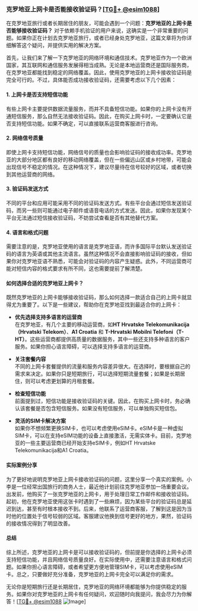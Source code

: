 ### 克罗地亚上网卡是否能接收验证码？[[TG💪+ @esim1088](https://t.me/s/esim1088)]

在克罗地亚旅行或者长期居住的朋友，可能会遇到一个问题：**克罗地亚的上网卡是否能够接收验证码？** 对于依赖手机验证的用户来说，这确实是一个非常重要的问题。如果你正在计划去克罗地亚旅行，或者已经身处克罗地亚，这篇文章将为你详细解答这个疑问，并提供实用的解决方案。

首先，让我们来了解一下克罗地亚的网络环境和通信技术。克罗地亚作为一个欧洲国家，其互联网和通信服务发展得相当成熟。无论是本地运营商还是国际服务商，在克罗地亚都能找到稳定的网络覆盖。因此，使用克罗地亚的上网卡接收验证码是完全可行的。不过，具体能否成功接收验证码，还需要考虑以下几个因素：

#### 1. 上网卡是否支持短信功能

有些上网卡主要提供数据流量服务，而并不具备短信功能。如果你的上网卡没有开通短信服务，那么自然无法接收验证码。因此，在购买上网卡时，一定要确认它是否支持短信功能。如果不确定，可以直接联系运营商客服进行咨询。

#### 2. 网络信号质量

即使上网卡支持短信功能，网络信号的质量也会影响验证码的接收成功率。克罗地亚的大部分地区都有良好的移动网络覆盖，但在一些偏远山区或乡村地带，可能会出现信号不稳定的情况。在这种情况下，建议尽量待在信号较好的区域，或者切换到其他运营商的网络。

#### 3. 验证码发送方式

不同的平台和应用可能采用不同的验证码发送方式。有些平台会通过短信发送验证码，而另一些则可能通过电子邮件或语音电话的方式发送。因此，如果你发现某个平台无法通过短信接收验证码，不妨尝试查看是否有其他替代方案。

#### 4. 语言和格式问题

需要注意的是，克罗地亚使用的语言是克罗地亚语，而许多国际平台默认发送验证码的语言为英语或其他主流语言。虽然这种情况不会直接影响验证码的接收，但如果你对克罗地亚语不熟悉，可能会对验证码的内容产生疑惑。此外，不同运营商可能对短信内容的格式要求有所不同，这也需要提前了解清楚。

#### 如何选择合适的克罗地亚上网卡？

既然克罗地亚的上网卡能够接收验证码，那么如何选择一款适合自己的上网卡就显得尤为重要了。以下是一些建议，帮助你在克罗地亚找到最适合你的上网卡：

- **优先选择支持多语言的运营商**  
  在克罗地亚，有几个主要的移动运营商，如**HT Hrvatske Telekomunikacija（Hrvatski Telekom）**、**A1 Croatia** 和 **T-Hrvatski Mobilni Telefoni（T-HT）**。这些运营商都提供高质量的数据服务，其中一些还支持多种语言的客户服务。如果你担心语言障碍，可以选择支持多语言的运营商。

- **关注套餐内容**  
  不同的上网卡套餐提供的流量和服务内容差异很大。在选择时，要根据自己的需求来决定。如果你只是短期旅行，可以选择短期流量套餐；如果是长期居住，则可以考虑更划算的月租套餐。

- **检查短信功能**  
  前面提到过，短信功能是接收验证码的关键。因此，在购买上网卡时，务必确认该套餐是否包含短信服务。如果没有短信服务，可以单独购买短信包。

- **灵活的SIM卡解决方案**  
  如果你不想频繁更换SIM卡，也可以考虑使用eSIM卡。eSIM卡是一种虚拟SIM卡，可以在支持eSIM功能的设备上直接激活，无需实体卡。目前，克罗地亚的一些主要运营商已经开始支持eSIM卡，例如HT Hrvatske Telekomunikacija和A1 Croatia。

#### 实际案例分享

为了更好地说明克罗地亚上网卡接收验证码的问题，这里分享一个真实的案例。小李是一位经常出国旅行的商务人士，最近他计划前往克罗地亚参加一场重要会议。出发前，他购买了一张克罗地亚的上网卡，用于处理日常工作邮件和接收验证码。起初，他在克罗地亚使用这张卡时遇到了一些麻烦，因为某些平台的验证码总是延迟到达，甚至有时根本接收不到。后来，他联系了运营商客服，了解到这是因为当时他的位置处于信号较弱的区域。客服建议他换到信号更好的地方，果然，验证码的接收情况得到了明显改善。

#### 总结

综上所述，克罗地亚的上网卡是可以接收验证码的，但前提是你选择的上网卡必须支持短信功能，并且网络信号质量良好。在实际使用中，还需要注意语言和格式问题。如果你担心语言障碍，或者希望更方便地管理SIM卡，可以考虑使用eSIM卡。总之，只要做好充分准备，克罗地亚的上网卡完全可以满足你的需求。

无论你是短期旅行还是长期居住，克罗地亚的网络环境都能够为你提供稳定的服务。如果你对克罗地亚的上网卡有任何疑问，欢迎随时向我提问，我会尽力为你解答！[[TG💪+ @esim1088](https://t.me/s/esim1088) ![Image](https://i.postimg.cc/4NQfJmqS/Snipaste-2025-05-13-00-14-12.png)]